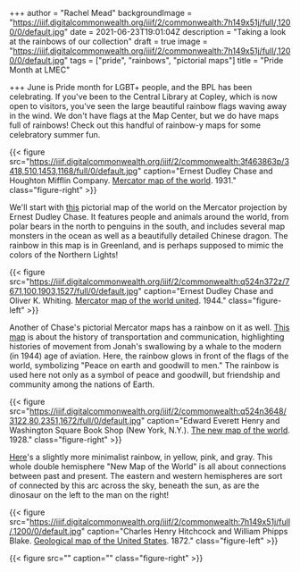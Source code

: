 +++
author = "Rachel Mead"
backgroundImage = "https://iiif.digitalcommonwealth.org/iiif/2/commonwealth:7h149x51j/full/,1200/0/default.jpg"
date = 2021-06-23T19:01:04Z
description = "Taking a look at the rainbows of our collection"
draft = true
image = "https://iiif.digitalcommonwealth.org/iiif/2/commonwealth:7h149x51j/full/,1200/0/default.jpg"
tags = ["pride", "rainbows", "pictorial maps"]
title = "Pride Month at LMEC"

+++
June is Pride month for LGBT+ people, and the BPL has been celebrating. If you've been to the Central Library at Copley, which is now open to visitors, you've seen the large beautiful rainbow flags waving away in the wind. We don't have flags at the Map Center, but we do have maps full of rainbows! Check out this handful of rainbow-y maps for some celebratory summer fun.

{{< figure src="https://iiif.digitalcommonwealth.org/iiif/2/commonwealth:3f463863p/3418,510,1453,1168/full/0/default.jpg" caption="Ernest Dudley Chase and Houghton Mifflin Company. [Mercator map of the world](https://collections.leventhalmap.org/search/commonwealth:3f463862d). 1931." class="figure-right" >}}

We'll start with [this](https://collections.leventhalmap.org/search/commonwealth:3f463862d) pictorial map of the world on the Mercator projection by Ernest Dudley Chase. It features people and animals around the world, from polar bears in the north to penguins in the south, and includes several map monsters in the ocean as well as a beautifully detailed Chinese dragon. The rainbow in this map is in Greenland, and is perhaps supposed to mimic the colors of the Northern Lights!

{{< figure src="https://iiif.digitalcommonwealth.org/iiif/2/commonwealth:q524n372z/7671,100,1903,1527/full/0/default.jpg" caption="Ernest Dudley Chase and Oliver K. Whiting. [Mercator map of the world united](https://collections.leventhalmap.org/search/commonwealth:q524n371p). 1944." class="figure-left" >}}

Another of Chase's pictorial Mercator maps has a rainbow on it as well. [This map](https://collections.leventhalmap.org/search/commonwealth:q524n371p) is about the history of transportation and communication, highlighting histories of movement from Jonah's swallowing by a whale to the modern (in 1944) age of aviation. Here, the rainbow glows in front of the flags of the world, symbolizing "Peace on earth and goodwill to men." The rainbow is used here not only as a symbol of peace and goodwill, but friendship and community among the nations of Earth.

{{< figure src="https://iiif.digitalcommonwealth.org/iiif/2/commonwealth:q524n3648/3122,80,2351,1672/full/0/default.jpg" caption="Edward Everett Henry and Washington Square Book Shop (New York, N.Y.). [The new map of the world](https://collections.leventhalmap.org/search/commonwealth:q524n3630). 1928." class="figure-right" >}}

[Here](https://collections.leventhalmap.org/search/commonwealth:q524n3630)'s a slightly more minimalist rainbow, in yellow, pink, and gray. This whole double hemisphere "New Map of the World" is all about connections between past and present. The eastern and western hemispheres are sort of connected by this arc across the sky, beneath the sun, as are the dinosaur on the left to the man on the right!

{{< figure src="https://iiif.digitalcommonwealth.org/iiif/2/commonwealth:7h149x51j/full/,1200/0/default.jpg" caption="Charles Henry Hitchcock and William Phipps Blake.  [Geological map of the United States](https://collections.leventhalmap.org/search/commonwealth:7h149x508). 1872." class="figure-left" >}}

{{< figure src="" caption="" class="figure-right" >}}